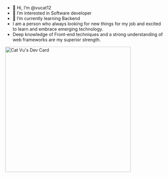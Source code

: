 - 👋 Hi, I’m @vucat12
- 👀 I’m interested in Software developer
- 🌱 I’m currently learning Backend
- I am a person who always looking for new things for my job and excited to learn and embrace
emerging technology.
- Deep knowledge of Front-end techniques and a strong understanding of web frameworks are my superior
strength.

<a href="https://app.daily.dev/vucat12"><img src="https://api.daily.dev/devcards/3ff4766756524aa3a45efd4b5d200496.png?r=2yp" width="400" alt="Cat Vu's Dev Card"/></a>
